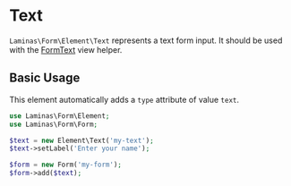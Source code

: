 # Text

`Laminas\Form\Element\Text` represents a text form input.
It should be used with the [FormText](../helper/form-text.md) view helper.

## Basic Usage

This element automatically adds a `type` attribute of value `text`.

```php
use Laminas\Form\Element;
use Laminas\Form\Form;

$text = new Element\Text('my-text');
$text->setLabel('Enter your name');

$form = new Form('my-form');
$form->add($text);
```
